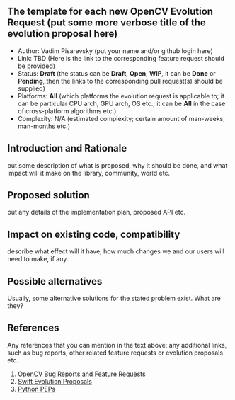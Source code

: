 ## The template for each new OpenCV Evolution Request (put some more verbose title of the evolution proposal here)

* Author: Vadim Pisarevsky (put your name and/or github login here)
* Link: TBD (Here is the link to the corresponding feature request should be provided)
* Status: **Draft**  (the status can be **Draft**, **Open**, **WIP**, it can be **Done** or **Pending**, then the links to the corresponding pull request(s) should be supplied)
* Platforms: **All** (which platforms the evolution request is applicable to; it can be particular CPU arch, GPU arch, OS etc.; it can be **All** in the case of cross-platform algorithms etc.)
* Complexity: N/A (estimated complexity; certain amount of man-weeks, man-months etc.)

## Introduction and Rationale

put some description of what is proposed, why it should be done, and what impact will it make on the library, community, world etc.

## Proposed solution

put any details of the implementation plan, proposed API etc.

## Impact on existing code, compatibility

describe what effect will it have, how much changes we and our users will need to make, if any.

## Possible alternatives

Usually, some alternative solutions for the stated problem exist. What are they?

## References

Any references that you can mention in the text above; any additional links, such as bug reports, other related feature requests or evolution proposals etc.

1. [OpenCV Bug Reports and Feature Requests](https://github.com/opencv/opencv/issues)
1. [Swift Evolution Proposals](https://github.com/apple/swift-evolution/tree/master/proposals)
1. [Python PEPs](https://www.python.org/dev/peps/)